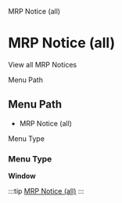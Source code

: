 
MRP Notice (all)
# MRP Notice (all)


View all MRP Notices

Menu Path
## Menu Path



- MRP Notice (all)

Menu Type
### Menu Type

**Window**


:::tip
[MRP Notice (all)](functional-guide/window/window-mrp-notice-all.md)
:::